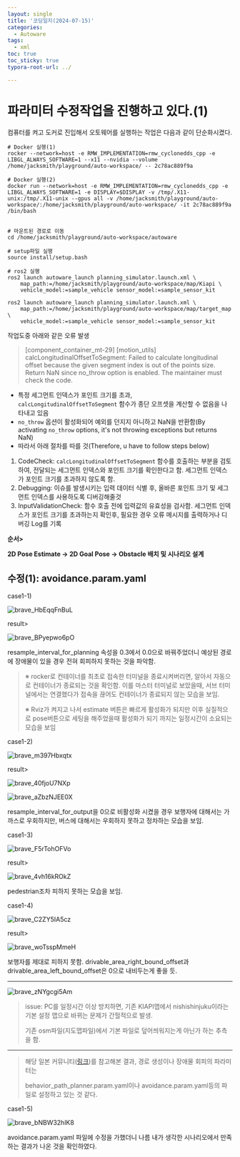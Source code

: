 ```yaml
---
layout: single
title: '코딩일지(2024-07-15)'
categories:
  - Autoware
tags:
  - xml
toc: true
toc_sticky: true
typora-root-url: ../

---
```








# 파라미터 수정작업을 진행하고 있다.(1)



컴퓨터를 켜고 도커로 진입해서 오토웨어를 실행하는 작업은 다음과 같이 단순화시켰다.

```shell
# Docker 실행(1)
rocker --network=host -e RMW_IMPLEMENTATION=rmw_cyclonedds_cpp -e LIBGL_ALWAYS_SOFTWARE=1 --x11 --nvidia --volume /home/jacksmith/playground/auto-workspace/ -- 2c78ac889f9a

# Docker 실행(2)
docker run --network=host -e RMW_IMPLEMENTATION=rmw_cyclonedds_cpp -e LIBGL_ALWAYS_SOFTWARE=1 -e DISPLAY=$DISPLAY -v /tmp/.X11-unix:/tmp/.X11-unix --gpus all -v /home/jacksmith/playground/auto-workspace/:/home/jacksmith/playground/auto-workspace/ -it 2c78ac889f9a /bin/bash


# 마운트된 경로로 이동
cd /home/jacksmith/playground/auto-workspace/autoware

# setup파일 실행
source install/setup.bash

# ros2 실행
ros2 launch autoware_launch planning_simulator.launch.xml \
    map_path:=/home/jacksmith/playground/auto-workspace/map/Kiapi \
    vehicle_model:=sample_vehicle sensor_model:=sample_sensor_kit

ros2 launch autoware_launch planning_simulator.launch.xml \
    map_path:=/home/jacksmith/playground/auto-workspace/map/target_map \
    vehicle_model:=sample_vehicle sensor_model:=sample_sensor_kit
```



작업도중 아래와 같은 오류 발생

> [component_container_mt-29]  [motion_utils] calcLongitudinalOffsetToSegment: Failed to calculate longitudinal offset because the given segment index is out of the points size. Return NaN since no_throw option is enabled. The maintainer must check the code.

- 특정 세그먼트 인덱스가 포인트 크기를 초과, `calcLongitudinalOffsetToSegment` 함수가 종단 오프셋을 계산할 수 없음을 나타내고 있음
- `no_throw` 옵션이 활성화되어 예외를 던지지 아니하고 NaN을 반환함(By activating `no_throw` options, it's not throwing exceptions but returns NaN)
- 따라서 아래 절차를 따를 것(Therefore, u have to follow steps below)

1. CodeCheck: `calcLongitudinalOffsetToSegment` 함수를 호출하는 부분을 검토하여, 전달되는 세그먼트 인덱스와 포인트 크기를 확인한다고 함. 세그먼트 인덱스가 포인트 크기를 초과하지 않도록 함.
2. Debugging: 이슈를 발생시키는 입력 데이터 식별 후, 올바른 포인트 크기 및 세그먼트 인덱스를 사용하도록 디버깅해줄것
3. InputValidationCheck: 함수 호출 전에 입력값의 유효성을 검사함. 세그먼트 인덱스가 포인트 크기를 초과하는지 확인후, 필요한 경우 오류 메시지를 출력하거나 디버깅 Log를 기록



**순서>**

**2D Pose Estimate -> 2D Goal Pose -> Obstacle 배치 및 시나리오 설계**

## 수정(1): avoidance.param.yaml

case1-1)

![brave_HbEqqFnBuL](/images/2024-07-15-codinglog(130)/brave_HbEqqFnBuL.webp)

result>

![brave_BPyepwo6pO](/images/2024-07-15-codinglog(130)/brave_BPyepwo6pO.webp)

resample_interval_for_planning 속성을 0.3에서 0.0으로 바꿔주었더니 예상된 경로에 장애물이 있을 경우 전혀 회피하지 못하는 것을 파악함.



>※ rocker로 컨테이너를 최초로 접속한 터미널을 종료시켜버리면, 알아서 자동으로 컨테이너가 종료되는 것을 확인함. 이를 마스터 터미널로 보았을때, 서브 터미널에서는 연결했다가 접속을 끊어도 컨테이너가 종료되지 않는 모습을 보임.
>
>※ Rviz가 켜지고 나서 estimate 버튼은 빠르게 활성화가 되지만 이후 실질적으로 pose버튼으로 세팅을 해주었을때 활성화가 되기 까지는 일정시간이 소요되는 모습을 보임



case1-2)

![brave_m397Hbxqtx](/images/2024-07-15-codinglog(130)/brave_m397Hbxqtx.webp)

result>

![brave_40fjoU7NXp](/images/2024-07-15-codinglog(130)/brave_40fjoU7NXp.webp)

![brave_aZbzNJEE0X](/images/2024-07-15-codinglog(130)/brave_aZbzNJEE0X.webp)

resample_interval_for_output을 0으로 비활성화 시켰을 경우 보행자에 대해서는 가까스로 우회하지만, 버스에 대해서는 우회하지 못하고 정차하는 모습을 보임.



case1-3)

![brave_F5rTohOFVo](/images/2024-07-15-codinglog(130)/brave_F5rTohOFVo.webp)

result>

![brave_4vh16kROkZ](/images/2024-07-15-codinglog(130)/brave_4vh16kROkZ.webp)

pedestrian조차 피하지 못하는 모습을 보임.

case1-4)

![brave_C2ZY5IA5cz](/images/2024-07-15-codinglog(130)/brave_C2ZY5IA5cz.webp)

result>

![brave_woTsspMmeH](/images/2024-07-15-codinglog(130)/brave_woTsspMmeH.webp)

보행자를 제대로 피하지 못함. drivable_area_right_bound_offset과 drivable_area_left_bound_offset은 0으로 내비두는게 좋을 듯.

---

![brave_zNYgcgi5Am](/images/2024-07-15-codinglog(130)/brave_zNYgcgi5Am.webp)

>issue: PC를 일정시간 이상 방치하면, 기존 KIAPI맵에서 nishishinjuku이라는 기본 설정 맵으로 바뀌는 문제가 간헐적으로 발생.
>
>기존 osm파일(지도맵파일)에서 기본 파일로 덮어씌워지는게 아닌가 하는 추측을 함.

---

> 해당 일본 커뮤니티([링크](https://qiita.com/h_bog/items/c84c4886c0ba0e6c1724))를 참고해본 결과, 경로 생성이나 장애물 회피의 파라미터는
>
> behavior_path_planner.param.yaml이나 avoidance.param.yaml등의 파일로 설정하고 있는 것 같다.



case1-5)

![brave_bNBW32hlK8](/images/2024-07-15-codinglog(130)/brave_bNBW32hlK8.webp)

avoidance.param.yaml 파일에 수정을 가했더니 나름 내가 생각한 시나리오에서 만족하는 결과가 나온 것을 확인하였다.

